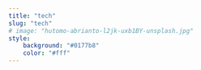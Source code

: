 ```yaml
---
title: "tech"
slug: "tech"
# image: "hutomo-abrianto-l2jk-uxb1BY-unsplash.jpg"
style:
    background: "#0177b8"
    color: "#fff"
---
```

